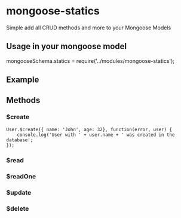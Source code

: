 # mongoose-statics
Simple add all CRUD methods and more to your Mongoose Models

## Usage in your mongoose model

mongooseSchema.statics = require('../modules/mongoose-statics');

## Example

## Methods

### $create

    User.$create({ name: 'John', age: 32}, function(error, user) {
        console.log('User with ' + user.name + ' was created in the database';
    });

### $read

### $readOne

### $update

### $delete


